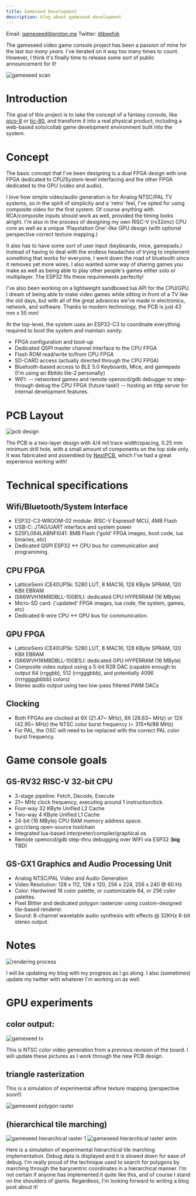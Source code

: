 ```yaml
---
title: Gameseed Development
description: blog about gameseed development
---
```

Email: [gameseed@proton.me](gameseed@proton.me)
Twitter: [@beefok](https://www.twitter.com/beefok)

The gameseed video game console project has been a passion of mine for the last _too many years_. I've iterated on it way too many times to count. However, I think it's finally time to release some sort of public announcement for it!

![gameseed scan](/images/gameseed-x1.png)

# Introduction
The goal of this project is to take the concept of a fantasy console, like [pico-8](https://www.lexaloffle.com/pico-8.php) or [tic-80](https://tic80.com/), and transform it into a real physical product, including a web-based solo/collab game development environment built into the system.

# Concept
The basic concept that I've been designing is a dual FPGA design with one FPGA dedicated to CPU/System-level interfacing and the other FPGA dedicated to the GPU (video and audio). 

I love how simple video/audio generation is for Analog NTSC/PAL TV systems, so in the spirit of simplicity and a 'retro' feel, I've opted for using composite video for the first system. Of course anything with RCA/composite inputs should work as well, provided the timing looks alright. I'm also in the process of designing my own RISC-V (rv32imc) CPU core as well as a unique 'Playstation One'-like GPU design (with optional perspective correct texture mapping.)

It also has to have some sort of user input (keyboards, mice, gamepads.) Instead of having to deal with the endless headaches of trying to implement something that works for everyone, I went down the road of bluetooth since it removes yet more wires. I also wanted some way of sharing games you make as well as being able to play other people's games either solo or multiplayer. The ESP32 fits these requirements perfectly!

I've also been working on a lightweight sandboxed lua API for the CPU/GPU.
I dream of being able to make video games while sitting in front of a TV like the old days, but with all of the great advances we've made in electronics, network, and software. Thanks to modern technology, the PCB is just 43 mm x 55 mm!

At the top-level, the system uses an ESP32-C3 to coordinate everything required to boot the system and maintain *sanity*.
- FPGA configuration and boot-up
- Dedicated QSPI master channel interface to the CPU FPGA
- Flash ROM read/write to/from CPU FPGA
- SD-CARD access (actually directed through the CPU FPGA)
- Bluetooth-based access to BLE 5.0 Keyboards, Mice, and gamepads (I'm using an 8bitdo lite-2 personally)
- WIFI:
--  networked games and remote openocd/gdb debugger to step-through debug the CPU FPGA (future task!)
--  hosting an http server for internal development features.

# PCB Layout

![pcb design](/images/gameseed-pcb.png)

The PCB is a two-layer design with 4/4 mil trace width/spacing, 0.25 mm minimum drill hole, with a small amount of components on the top side only. It was fabricated and assembled by [NextPCB](https://www.nextpcb.com), which I've had a great experience working with!

# Technical specifications

## Wifi/Bluetooth/System Interface
- ESP32-C3-WROOM-02 module: RISC-V Espressif MCU, 4MB Flash
- USB-C: JTAG/UART interface and system power 
- S25FL064LABNFI041: 8MB Flash ('gold' FPGA images, boot code, lua binaries, etc)
- Dedicated QSPI ESP32 <-> CPU bus for communication and programming.

## CPU FPGA
- LatticeSemi iCE40UP5k: 5280 LUT, 8 MAC16, 128 KByte SPRAM, 120 KBit EBRAM
- IS66WVH16M8DBLL-100B1LI: dedicated CPU HYPERRAM (16 MByte)
- Micro-SD card: ('updated' FPGA images, lua code, file system, games, etc)
- Dedicated 6-wire CPU <-> GPU bus for communication.

## GPU FPGA
- LatticeSemi iCE40UP5k: 5280 LUT, 8 MAC16, 128 KByte SPRAM, 120 KBit EBRAM
- IS66WVH16M8DBLL-100B1LI: dedicated GPU HYPERRAM (16 MByte)
- Composite video output using a 5-bit R2R DAC (capable enough to output 64 (rrggbb), 512 (rrrgggbbb), and potentially 4096 (rrrrggggbbbb) colors)
- Stereo audio output using two low-pass filtered PWM DACs

## Clocking
- Both FPGAs are clocked at 6X (21.47~ MHz), 8X (28.63~ MHz) or 12X (42.95~ MHz) the NTSC color burst frequency (= 315*N/88 MHz)
- For PAL, the OSC will need to be replaced with the correct PAL color burst frequency.

# Game console goals

## GS-RV32 RISC-V 32-bit CPU
- 3-stage pipeline: Fetch, Decode, Execute
- 21~ MHz clock frequency, executing around 1 instruction/tick.
- Four-way 32 KByte Unified L2 Cache
- Two-way 4 KByte Unified L1 Cache
- 24-bit (16 MByte) CPU RAM memory address space.
- gcc/clang open-source toolchain
- Integrated lua-based interpreter/compiler/graphical os
- Remote openocd/gdb step-thru debugging over WIFI via ESP32 (**big** TBD)

## GS-GX1 Graphics and Audio Processing Unit
- Analog NTSC/PAL Video and Audio Generation
- Video Resolution: 128 x 112, 128 x 120, 256 x 224, 256 x 240 @ 60 Hz
- Color: Hardwired 16 color palette, or customizable 64, or 256 color palettes.
- Pixel Blitter and dedicated polygon rasterizer using custom-designed tile-based renderer.
- Sound: 8-channel wavetable audio synthesis with effects @ 32KHz 8-bit stereo output.

# Notes

![rendering process](/images/gameseed-x4.png)

I will be updating my blog with my progress as I go along. I also (sometimes) update my twitter with whatever I'm working on as well.

# GPU experiments

## color output:

![gameseed tv](/images/gameseed-x2.png)

This is NTSC color video generation from a previous revision of the board. I will update these pictures as I work through the new PCB design.

## triangle rasterization

This is a simulation of experimental affine texture mapping (perspective soon!)

![gameseed polygon raster](/images/triraster7.gif)

## (hierarchical tile marching)

![gameseed hierarchical raster 1](/images/gameseed-x3.png)
![gameseed hierarchical raster anim](/images/hierarchy2.gif)

Here is a simulation of experimental hierarchical tile marching implementation. Debug data is displayed and it is slowed down for ease of debug. I'm really proud of the technique used to search for polygons by marching through the barycentric coordinates in a hierarchical manner. I'm not certain if anyone has implemented it quite like this, and of course I stand on the shoulders of giants. Regardless, I'm looking forward to writing a blog post about it!
